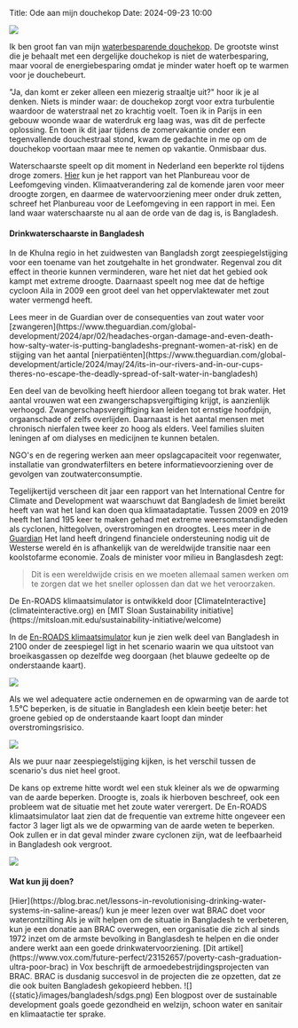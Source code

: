 Title: Ode aan mijn douchekop
Date: 2024-09-23 10:00

![]({static}/images/bangladesh/douchekop.jpeg)


Ik ben groot fan van mijn [waterbesparende douchekop](https://www.groene-energiewinkel.nl/62010020--douchekop-waterbesp--best-saver-3-8l-min-wit.html?_globalsearch=douchekop). De grootste winst die je behaalt met een dergelijke douchekop is niet de waterbesparing, maar vooral de energiebesparing omdat je minder water hoeft op te warmen voor je douchebeurt.

"Ja, dan komt er zeker alleen een miezerig straaltje uit?" hoor ik je al denken. Niets is minder waar: de douchekop zorgt voor extra turbulentie waardoor de waterstraal net zo krachtig voelt. Toen ik in Parijs in een gebouw woonde waar de waterdruk erg laag was, was dit de perfecte oplossing. En toen ik dit jaar tijdens de zomervakantie onder een tegenvallende douchestraal stond, kwam de gedachte in me op om de douchekop voortaan maar mee te nemen op vakantie. Onmisbaar dus.

Waterschaarste speelt op dit moment in Nederland een beperkte rol tijdens droge zomers.
<side-block>
    <side-content>
  [Hier](https://www.pbl.nl/publicaties/klimaatrisicos-in-nederland) kun je het rapport van het Planbureau voor de Leefomgeving vinden.
     </side-content>
</side-block>
Klimaatverandering zal de komende jaren voor meer droogte zorgen, en daarmee de watervoorziening meer onder druk zetten, schreef het Planbureau voor de Leefomgeving in een rapport in mei. Een land waar waterschaarste nu al aan de orde van de dag is, is Bangladesh.

#### Drinkwaterschaarste in Bangladesh

In de Khulna regio in het zuidwesten van Bangladsh zorgt zeespiegelstijging voor een toename van het zoutgehalte in het grondwater. Regenval zou dit effect in theorie kunnen verminderen, ware het niet dat het gebied ook kampt met extreme droogte. Daarnaast speelt nog mee dat de heftige cycloon Aila in 2009 een groot deel van het oppervlaktewater met zout water vermengd heeft.

<side-block>
    <side-content>
    Lees meer in de Guardian over de consequenties van zout water voor [zwangeren](https://www.theguardian.com/global-development/2024/apr/02/headaches-organ-damage-and-even-death-how-salty-water-is-putting-bangladeshs-pregnant-women-at-risk) en de stijging van het aantal [nierpatiënten](https://www.theguardian.com/global-development/article/2024/may/24/its-in-our-rivers-and-in-our-cups-theres-no-escape-the-deadly-spread-of-salt-water-in-bangladesh)
     </side-content>
</side-block>

Een deel van de bevolking heeft hierdoor alleen toegang tot brak water. Het aantal vrouwen wat een zwangerschapsvergiftiging krijgt, is aanzienlijk verhoogd. Zwangerschapsvergiftiging kan leiden tot ernstige hoofdpijn, orgaanschade of zelfs overlijden. Daarnaast is het aantal mensen met chronisch nierfalen twee keer zo hoog als elders. Veel families sluiten leningen af om dialyses en medicijnen te kunnen betalen.

NGO's en de regering werken aan meer opslagcapaciteit voor regenwater, installatie van grondwaterfilters en betere informatievoorziening over de gevolgen van zoutwaterconsumptie.

Tegelijkertijd verscheen dit jaar een rapport van het International Centre for Climate and Development wat waarschuwt dat Bangladesh de limiet bereikt heeft van wat het land kan doen qua klimaatadaptatie. Tussen 2009 en 2019 heeft het land 195 keer te maken gehad met extreme weersomstandigheden als cyclonen, hittegolven, overstromingen en droogtes.
<side-block>
    <side-content>
    Lees meer in de [Guardian](https://www.theguardian.com/global-development/2024/feb/28/why-bangladesh-is-running-out-of-options-in-the-face-of-extreme-weather)
     </side-content>
</side-block>
 Het land heeft dringend financiele ondersteuning nodig uit de Westerse wereld én is afhankelijk van de wereldwijde transitie naar een koolstofarme economie. Zoals de minister voor milieu in Banglasdesh zegt:

 >Dit is een wereldwijde crisis en we moeten allemaal samen werken om te zorgen dat we het sneller oplossen dan dat we het veroorzaken.

<side-block>
    <side-content>
      De En-ROADS klimaatsimulator is ontwikkeld door [ClimateInteractive](climateinteractive.org) en [MIT Sloan Sustainability initiative](https://mitsloan.mit.edu/sustainability-initiative/welcome)
    </side-content>
</side-block>

In de [En-ROADS klimaatsimulator](https://en-roads.climateinteractive.org/scenario.html?v=24.9.0) kun je zien welk deel van Bangladesh in 2100 onder de zeespiegel ligt in het scenario waarin we qua uitstoot van broeikasgassen op dezelfde weg doorgaan (het blauwe gedeelte op de onderstaande kaart).

![]({static}/images/bangladesh/risk.png)

Als we wel adequatere actie ondernemen en de opwarming van de aarde tot 1.5°C beperken, is de situatie in Bangladesh een klein beetje beter: het groene gebied op de onderstaande kaart loopt dan minder overstromingsrisico.

![]({static}/images/bangladesh/risk_2.png)

Als we puur naar zeespiegelstijging kijken, is het verschil tussen de scenario's dus niet heel groot.

De kans op extreme hitte wordt wel een stuk kleiner als we de opwarming van de aarde beperken. Droogte is, zoals ik hierboven beschreef, ook een probleem wat de situatie met het zoute water verergert. De En-ROADS klimaatsimulator laat zien dat de frequentie van extreme hitte ongeveer een factor 3 lager ligt als we de opwarming van de aarde weten te beperken. Ook zullen er in dat geval minder zware cyclonen zijn, wat de leefbaarheid in Bangladesh ook vergroot.

![]({static}/images/bangladesh/hitte.png)

#### Wat kun jij doen?

<side-block>
    <side-content>
    [Hier](https://blog.brac.net/lessons-in-revolutionising-drinking-water-systems-in-saline-areas/) kun je meer lezen over wat BRAC doet voor waterontzilting
     </side-content>
</side-block>
Als je wilt helpen om de situatie in Bangladesh te verbeteren, kun je een donatie aan BRAC overwegen, een organisatie die zich al sinds 1972 inzet om de armste bevolking in Banglasdesh te helpen en die onder andere werkt aan een goede drinkwatervoorziening.
<side-block>
    <side-content>
      [Dit artikel](https://www.vox.com/future-perfect/23152657/poverty-cash-graduation-ultra-poor-brac) in Vox beschrijft de armoedebestrijdingsprojecten van BRAC.
    </side-content>
</side-block>
BRAC is dusdanig succesvol in de projecten die ze opzetten, dat ze die ook buiten Bangladesh gekopieerd hebben.


<side-block>
    <side-content>
    ![]({static}/images/bangladesh/sdgs.png)
Een blogpost over de sustainable development goals goede gezondheid en welzijn, schoon water en sanitair en klimaatactie ter sprake.
     </side-content>
</side-block>
